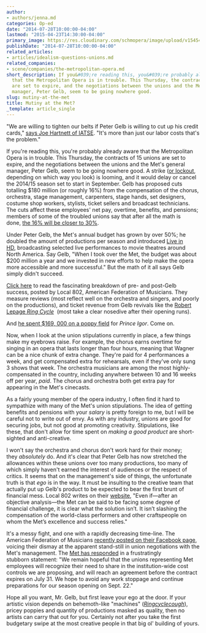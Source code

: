 ```yaml
---
author:
- authors/jenna.md
categories: Op-ed
date: "2014-07-28T10:00:00-04:00"
lastmod: "2015-04-23T14:30:00-04:00"
primary_image: https://res.cloudinary.com/schmopera/image/upload/v1545409169/media/webhook-uploads/1429813717099/Met.jpg.jpg
publishDate: "2014-07-28T10:00:00-04:00"
related_articles:
- articles/idealism-questions-unions.md
related_companies:
- scene/companies/the-metropolitan-opera.md
short_description: If you&#039;re reading this, you&#039;re probably already aware
  that the Metropolitan Opera is in trouble. This Thursday, the contracts of 15 unions
  are set to expire, and the negotiations between the unions and the Met&#039;s general
  manager, Peter Gelb, seem to be going nowhere good.
slug: mutiny-at-the-met
title: Mutiny at the Met?
_template: article_single
---
```


"We are willing to tighten our belts if Peter Gelb is willing to cut up his credit cards," [says Joe Hartnett of IATSE](http://www.burlington-record.com/burlington-sports/ci_26215053/lockout-looms-met-contracts-set-expire). "It's more than just our labor costs that's the problem."

If you're reading this, you're probably already aware that the Metropolitan Opera is in trouble. This Thursday, the contracts of 15 unions are set to expire, and the negotiations between the unions and the Met's general manager, Peter Gelb, seem to be going nowhere good. A strike ([or lockout](http://online.wsj.com/articles/the-future-of-opera-1405641354), depending on which way you look) is looming, and it would delay or cancel the 2014/15 season set to start in September. Gelb has proposed cuts totalling $180 million (or roughly 16%) from the compensation of the chorus, orchestra, stage management, carpenters, stage hands, set designers, costume shop workers, stylists, ticket sellers and broadcast technicians. The cuts affect these employees' net pay, overtime, benefits, and pensions; members of some of the troubled unions say that after all the math is done, [the 16% will be closer to 30%](http://www.amny.com/news/metropolitan-opera-contract-negotiations-with-unions-drag-on-1.8859772).

Under Peter Gelb, the Met's annual budget has grown by over 50%; he doubled the amount of productions per season and introduced [Live in HD,](http://www.metopera.org/metopera/liveinhd/live-in-hd-2014-15-season) broadcasting selected live performances to movie theatres around North America. Say Gelb, "When I took over the Met, the budget was about $200 million a year and we invested in new efforts to help make the opera more accessible and more successful." But the math of it all says Gelb simply didn't succeed. 

[Click here](http://www.local802afm.org/MetMusicians/2014-07-25_802-Presentation_Gelb.pdf) to read the fascinating breakdown of pre- and post-Gelb success, posted by Local 802, American Federation of Musicians. They measure reviews (most reflect well on the orchestra and singers, and poorly on the productions), and ticket revenue from Gelb revivals like the [Robert Lepage _Ring Cycle_](http://ringcycle.metoperafamily.org/)  (most take a clear nosedive after their opening runs).

And [he spent $169, 000 on a poppy field](http://peoplesworld.org/metropolitan-opera-unions-say-they-are-being-forced-to-strike/) for _Prince Igor_. Come on.

Now, when I look at the union stipulations currently in place, a few things make my eyebrows raise. For example, the chorus earns overtime for singing in an opera that lasts longer than four hours, meaning that Wagner can be a nice chunk of extra change. They're paid for 4 performances a week, and get compensated extra for rehearsals, even if they've only sung 3 shows that week. The orchestra musicians are among the most highly-compensated in the country, including anywhere between 10 and 16 weeks off per year, _paid_. The chorus and orchestra both get extra pay for appearing in the Met's cinecasts.

As a fairly young member of the opera industry, I often find it hard to sympathize with many of the Met's union stipulations. The idea of getting benefits and pensions with your _salary_ is pretty foreign to me, but I will be careful not to write out of envy. As with any industry, unions are good for securing jobs, but not good at promoting creativity. Stipulations, like these, that don't allow for time spent on _making a good product_ are short-sighted and anti-creative.

I won't say the orchestra and chorus don't work hard for their money; they _absolutely_ do. And it's clear that Peter Gelb has now stretched the allowances within these unions over too many productions, too many of which simply haven't earned the interest of audiences or the respect of critics. It seems that on the management's side of things, the unfortunate truth is that _ego_ is in the way. It must be insulting to the creative team that actually put up Gelb's product to be expected to bear the first brunt of financial mess. Local 802 writes on their [website](http://www.local802afm.org/metorchestra/), "Even if—after an objective analysis—the Met can be said to be facing some degree of financial challenge, it is clear what the solution isn’t. It isn’t slashing the compensation of the world-class performers and other craftspeople on whom the Met’s excellence and success relies."

It's a messy fight, and one with a rapidly decreasing time-line. The American Federation of Musicians [recently posted on their Facebook page](https://www.facebook.com/schmopera/posts/296341313871750), voicing their dismay at the apparent stand-still in union negotiations with the Met's management. The [Met has responded](http://www.broadwayworld.com/article/Metropolitan-Opera-General-Manager-Peter-Gelb-Threatens-Lockout-and-Cancellation-of-Season-20140723#.U9KEwIBdXm4) in a frustratingly stubborn statement: "We remain hopeful that the unions representing Met employees will recognize their need to share in the institution-wide cost controls we are proposing, and will reach an agreement before the contract expires on July 31\. We hope to avoid any work stoppage and continue preparations for our season opening on Sept. 22."

Hope all you want, Mr. Gelb, but first leave your ego at the door. If your artistic vision depends on behemoth-like "machines" ([*Ringcyclecough*](https://www.youtube.com/watch?v=4R_kcWP0_SE)), pricey poppies and quantity of productions masked as quality, then no artists can carry that out for you. Certainly not after you take the first budgetary swipe at the most creative people in that big ol' building of yours.
